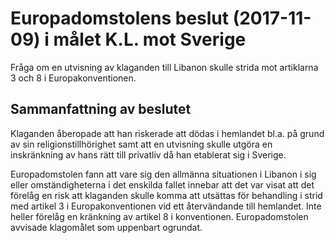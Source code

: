# Europadomstolens beslut (2017-11-09) i målet K.L. mot Sverige

Fråga om en utvisning av klaganden till Libanon skulle strida mot artiklarna 3 och 8 i Europakonventionen.

## Sammanfattning av beslutet

Klaganden åberopade att han riskerade att dödas i hemlandet bl.a. på grund av sin religionstillhörighet samt att en utvisning skulle utgöra en inskränkning av hans rätt till privatliv då han etablerat sig i Sverige.

Europadomstolen fann att vare sig den allmänna situationen i Libanon i sig eller omständigheterna i det enskilda fallet innebar att det var visat att det förelåg en risk att klaganden skulle komma att utsättas för behandling i strid med artikel 3 i Europakonventionen vid ett återvändande till hemlandet. Inte heller förelåg en kränkning av artikel 8 i konventionen. Europadomstolen avvisade klagomålet som uppenbart ogrundat.

